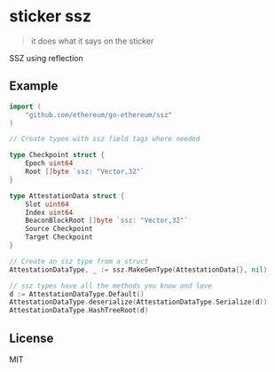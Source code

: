# sticker ssz

> it does what it says on the sticker

SSZ using reflection

## Example

```go
import (
	"github.com/ethereum/go-ethereum/ssz"
)

// Create types with ssz field tags where needed

type Checkpoint struct {
    Epoch uint64
    Root []byte `ssz: "Vector,32"`
}

type AttestationData struct {
    Slot uint64
    Index uint64
    BeaconBlockRoot []byte `ssz: "Vector,32"`
    Source Checkpoint
    Target Checkpoint
}

// Create an ssz type from a struct
AttestationDataType, _ := ssz.MakeGenType(AttestationData{}, nil)

// ssz types have all the methods you know and love
d := AttestationDataType.Default()
AttestationDataType.deserialize(AttestationDataType.Serialize(d))
AttestationDataType.HashTreeRoot(d)
```

## License

MIT